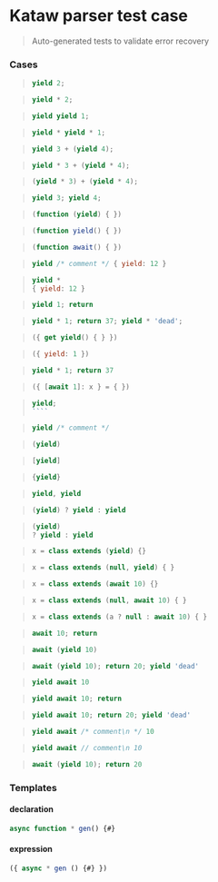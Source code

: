 # Kataw parser test case

> Auto-generated tests to validate error recovery
>

### Cases

> `````js
> yield 2;
> `````

> `````js
> yield * 2;
> `````

> `````js
> yield yield 1;
> `````

> `````js
> yield * yield * 1;
> `````

> `````js
> yield 3 + (yield 4);
> `````

> `````js
> yield * 3 + (yield * 4);
> `````

> `````js
> (yield * 3) + (yield * 4);
> `````

> `````js
> yield 3; yield 4;
> `````

> `````js
> (function (yield) { })
> `````

> `````js
> (function yield() { })
> `````

> `````js
> (function await() { })
> `````

> `````js
> yield /* comment */ { yield: 12 }
> `````

> `````js
> yield *
> { yield: 12 }
> `````

> `````js
> yield 1; return
> `````

> `````js
> yield * 1; return 37; yield * 'dead';
> `````

> `````js
> ({ get yield() { } })
> `````

> `````js
> ({ yield: 1 })
> `````

> `````js
> yield * 1; return 37
> `````

> `````js
> ({ [await 1]: x } = { })
> `````

> `````js
> yield;
> ````

> `````js
> yield /* comment */
> `````

> `````js
> (yield)
> `````

> `````js
> [yield]
> `````

> `````js
> {yield}
> `````

> `````js
> yield, yield
> `````

> `````js
> (yield) ? yield : yield
> `````

> `````js
> (yield)
> ? yield : yield
> `````

> `````js
> x = class extends (yield) {}
> `````

> `````js
> x = class extends (null, yield) { }
> `````

> `````js
> x = class extends (await 10) {}
> `````

> `````js
> x = class extends (null, await 10) { }
> `````

> `````js
> x = class extends (a ? null : await 10) { }
> `````

> `````js
> await 10; return
> `````

> `````js
> await (yield 10)
> `````

> `````js
> await (yield 10); return 20; yield 'dead'
> `````

> `````js
> yield await 10
> `````

> `````js
> yield await 10; return
> `````

> `````js
> yield await 10; return 20; yield 'dead'
> `````

> `````js
> yield await /* comment\n */ 10
> `````

> `````js
> yield await // comment\n 10
> `````

> `````js
> await (yield 10); return 20
> `````

### Templates

#### declaration

`````js
async function * gen() {#}

`````

#### expression

`````js
({ async * gen () {#} })
`````
